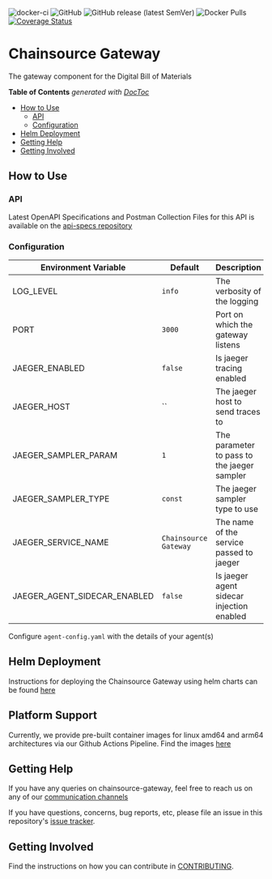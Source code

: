 ![docker-ci](https://github.com/DBOMproject/chainsource-gateway/workflows/docker-ci/badge.svg)
![GitHub](https://img.shields.io/github/license/dbomproject/chainsource-gateway)
![GitHub release (latest SemVer)](https://img.shields.io/github/v/release/dbomproject/chainsource-gateway)
![Docker Pulls](https://img.shields.io/docker/pulls/dbomproject/chainsource-gateway)
[![Coverage Status](https://coveralls.io/repos/github/DBOMproject/chainsource-gateway/badge.svg?branch=master)](https://coveralls.io/github/DBOMproject/chainsource-gateway?branch=master)

# Chainsource Gateway
The gateway component for the Digital Bill of Materials

<!-- START doctoc generated TOC please keep comment here to allow auto update -->
<!-- DON'T EDIT THIS SECTION, INSTEAD RE-RUN doctoc TO UPDATE -->
**Table of Contents**  *generated with [DocToc](https://github.com/thlorenz/doctoc)*

- [How to Use](#how-to-use)
  - [API](#api)
  - [Configuration](#configuration)
- [Helm Deployment](#helm-deployment)
- [Getting Help](#getting-help)
- [Getting Involved](#getting-involved)

<!-- END doctoc generated TOC please keep comment here to allow auto update -->

## How to Use

### API

Latest OpenAPI Specifications and Postman Collection Files for this API is available on the [api-specs repository](https://github.com/DBOMproject/api-specs/tree/master/gateway)

### Configuration

| Environment Variable         | Default               | Description                                 |
|------------------------------|-----------------------|---------------------------------------------|
| LOG_LEVEL                    | `info`                | The verbosity of the logging                |
| PORT                         | `3000`                | Port on which the gateway listens           |
| JAEGER_ENABLED               | `false`               | Is jaeger tracing enabled                   |
| JAEGER_HOST                  | ``                    | The jaeger host to send traces to           |
| JAEGER_SAMPLER_PARAM         | `1`                   | The parameter to pass to the jaeger sampler |
| JAEGER_SAMPLER_TYPE          | `const`               | The jaeger sampler type to use              |
| JAEGER_SERVICE_NAME          | `Chainsource Gateway` | The name of the service passed to jaeger    |
| JAEGER_AGENT_SIDECAR_ENABLED | `false`               | Is jaeger agent sidecar injection enabled   |

Configure `agent-config.yaml` with the details of your agent(s)

## Helm Deployment

Instructions for deploying the Chainsource Gateway using helm charts can be found [here](https://github.com/DBOMproject/deployments/tree/master/charts/chainsource-gateway)

## Platform Support

Currently, we provide pre-built container images for linux amd64 and arm64 architectures via our Github Actions Pipeline. Find the images [here](https://hub.docker.com/r/dbomproject/chainsource-gateway)

## Getting Help

If you have any queries on chainsource-gateway, feel free to reach us on any of our [communication channels](https://github.com/DBOMproject/community/blob/master/COMMUNICATION.md) 

If you have questions, concerns, bug reports, etc, please file an issue in this repository's [issue tracker](https://github.com/DBOMproject/chainsource-gateway/issues).

## Getting Involved

Find the instructions on how you can contribute in [CONTRIBUTING](CONTRIBUTING.md).

